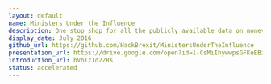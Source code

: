 ```yaml
---
layout: default
name: Ministers Under the Influence
description: One stop shop for all the publicly available data on money and politics
display_date: July 2016
github_url: https://github.com/HackBrexit/MinistersUnderTheInfluence
presentation_url: https://drive.google.com/open?id=1-CsMiIhywwpsGFKeEBzOfc9a6BTBb8nk284ctJra77o
introduction_url: bVbTzTd2ZRs
status: accelerated
---
```


